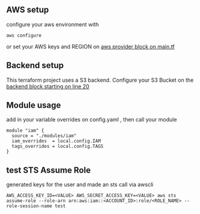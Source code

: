 ## AWS setup
configure your aws environment with 
```
aws configure
```

or set your AWS keys and REGION on [aws provider block on main.tf](./main.tf)

## Backend setup
This terraform project uses a S3 backend. Configure your S3 Bucket on the [backend block starting on line 20](./main.tf)


## Module usage
add in your variable overrides on config.yaml , then call your module
```
module "iam" {
  source = "./modules/iam"
  iam_overrides  = local.config.IAM
  tags_overrides = local.config.TAGS
}
```

## test STS Assume Role
generated keys for the user and made an sts call via awscli
```
AWS_ACCESS_KEY_ID=<VALUE> AWS_SECRET_ACCESS_KEY=<VALUE> aws sts assume-role --role-arn arn:aws:iam::<ACCOUNT_ID>:role/<ROLE_NAME> --role-session-name test 
```
